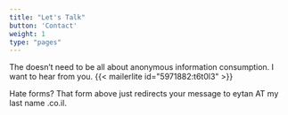 ```yaml
---
title: "Let's Talk"
button: 'Contact'
weight: 1
type: "pages"
---
```

The doesn’t need to be all about anonymous information consumption. I want to hear from you.
{{< mailerlite id="5971882:t6t0l3" >}}

Hate forms? That form above just redirects your message to eytan AT my last name .co.il.
